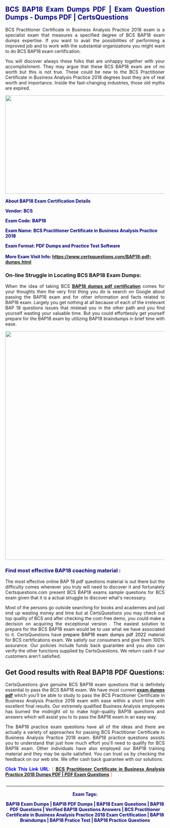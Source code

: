 <h2 style="text-align: justify;"><span style="color: #000080;">BCS BAP18 Exam Dumps PDF | Exam Question Dumps - Dumps PDF | CertsQuestions</span></h2>
<p style="text-align: justify;">BCS Practitioner Certificate in Business Analysis Practice 2018 exam is a specialist exam that measures a specified degree of BCS  BAP18 exam dumps expertise. If you want to avail the possibilities of performing a improved job and to work with the substantial organizations you might want to do BCS BAP18 exam certification.</p>
<p style="text-align: justify;">You will discover always these folks that are unhappy together with your accomplishment. They may argue that these BCS  BAP18 exam are of no worth but this is not true. These could be new to the BCS Practitioner Certificate in Business Analysis Practice 2018 degrees bust they are of real worth and importance. Inside the fast-changing industries, those old myths are expired.</p>
<p><img style="display: block; margin-left: auto; margin-right: auto;" src="https://i.imgur.com/eaP4ae9.png" width="840" height="310" /></p>
<p><span style="color: #000080;"><strong>About BAP18 Exam Certification Details</strong></span></p>
<p><span style="color: #000080;"><strong>Vendor: BCS<br /></strong></span></p>
<p><span style="color: #000080;"><strong>Exam Code: BAP18</strong></span></p>
<p><span style="color: #000080;"><strong>Exam Name: BCS Practitioner Certificate in Business Analysis Practice 2018</strong></span></p>
<p><span style="color: #000080;"><strong>Exam Format: PDF Dumps and Practice Test Software<br /><br />More Exam Visit Info: <span style="color: #ff6600;"><a href="https://www.certsquestions.com/BAP18-pdf-dumps.html">https://www.certsquestions.com/BAP18-pdf-dumps.html</a></span></strong></span></p>
<h3>On-line Struggle in Locating BCS BAP18 Exam Dumps:</h3>
<p style="text-align: justify;">When the idea of taking BCS <a href="https://www.certsquestions.com/BAP18-pdf-dumps.html"><strong> BAP18 dumps pdf certification</strong></a> comes for your thoughts then the very first thing you do is search on Google about passing the BAP18 exam and for other information and facts related to BAP18 exam. Largely you get nothing at all because of each of the irrelevant BAP 18 questions issues that mislead you in the other path and you find yourself wasting your valuable time. But you could effortlessly get yourself prepare for the BAP18 exam by utilizing BAP18 braindumps in brief time with ease.</p>
<p><a href="https://www.certsquestions.com/BAP18-pdf-dumps.html"><img style="display: block; margin-left: auto; margin-right: auto;" src="https://i.imgur.com/pxhoKQ2.png" width="720" /></a></p>
<h3><span style="color: #000080;">Find most effective  BAP18 coaching material :</span></h3>
<p style="text-align: justify;">The most effective online BAP 18 pdf questions material is out there but the difficulty comes whenever you truly will need to discover it and fortunately Certsquestions.com present BCS BAP18 exams sample questions for BCS  exam given that it is a actual struggle to discover what's necessary.</p>
<p style="text-align: justify;">Most of the persons go outside searching for books and academies and just end up wasting money and time but at CertsQuestions you may check out top quality of BCS  and after checking the cost-free demo, you could make a decision on acquiring the exceptional version . The easiest solution to prepare for the BCS BAP18 exam would be to use what we have associated to it. CertsQuestions have <span style="color: #000000;">prepare BAP18 exam dumps pdf 2022</span> material for BCS certifications exam. We satisfy our consumers and give them 100% assurance. Our policies include funds back guarantee and you also can verify the other functions supplied by CertsQuestions. We return cash if our customers aren't satisfied.</p>
<h2>Get Good results with Real BAP18 PDF Questions:</h2>
<p style="text-align: justify;">CertsQuestions give genuine BCS BAP18 exam questions that is definitely essential to pass the BCS  BAP18 exam. We have most current<strong>&nbsp;<a href="https://www.certsquestions.com/">exam dumps pdf</a></strong>&nbsp;which you'll be able to study to pass the BCS Practitioner Certificate in Business Analysis Practice 2018 exam with ease within a short time with excellent final results. Our extremely qualified Business Analysis employees has burned the midnight oil to make high-quality BAP18 questions and answers which will assist you to to pass the BAP18 exam in an easy way.</p>
<p style="text-align: justify;">The BAP18 practice exam questions have all of the ideas and there are actually a variety of approaches for passing BCS Practitioner Certificate in Business Analysis Practice 2018 exam. BAP18 practice questions assists you to understand that just how much effort you'll need to qualify for BCS  BAP18 exam. Other individuals have also employed our BAP18 training material and they may be quite satisfied. You can trust us by checking the feedback on our web site. We offer cash back guarantee with our solutions.</p>
<p style="text-align: justify;"><span style="color: #0000ff;"><strong>Click This Link URL</strong>:</span> <span style="color: #ff6600;">[ <strong><a href="https://www.certsquestions.com/business-analysis-certification.html">BCS Practitioner Certificate in Business Analysis Practice 2018 Dumps PDF | PDF Exam Questions</a></strong> ]</span></p>
<p style="text-align: center;">______________________________________________________________________________</p>
<p style="text-align: center;"><span style="color: #000080;"><strong>Exam Tags:</strong></span></p>
<p style="text-align: center;"><span style="color: #000080;"><strong>BAP18 Exam Dumps | BAP18 PDF Dumps | BAP18 Exam Questions | BAP18 PDF Questions | Verified BAP18 Questions Answers | BCS Practitioner Certificate in Business Analysis Practice 2018 Exam Certification | BAP18 Braindumps | BAP18 Pratice Test | BAP18 Practice Questions</strong></span></p>
